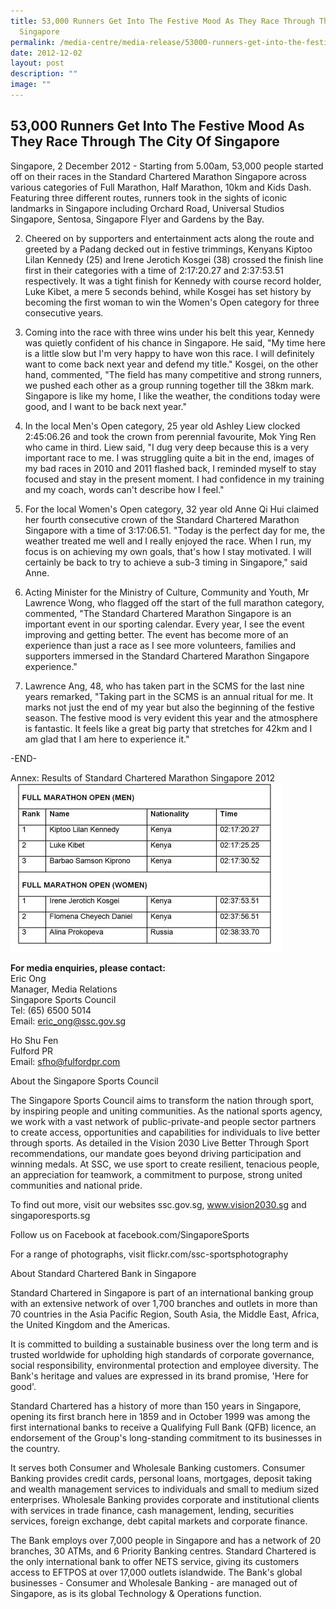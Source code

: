 ```yaml
---
title: 53,000 Runners Get Into The Festive Mood As They Race Through The City Of
  Singapore
permalink: /media-centre/media-release/53000-runners-get-into-the-festive-mood-as-they-race-through-the-city/
date: 2012-12-02
layout: post
description: ""
image: ""
---
```

## **53,000 Runners Get Into The Festive Mood As They Race Through The City Of Singapore**

Singapore, 2 December 2012 - Starting from 5.00am, 53,000 people started off on their races in the Standard Chartered Marathon Singapore across various categories of Full Marathon, Half Marathon, 10km and Kids Dash. Featuring three different routes, runners took in the sights of iconic landmarks in Singapore including Orchard Road, Universal Studios Singapore, Sentosa, Singapore Flyer and Gardens by the Bay.

2. Cheered on by supporters and entertainment acts along the route and greeted by a Padang decked out in festive trimmings, Kenyans Kiptoo Lilan Kennedy (25) and Irene Jerotich Kosgei (38) crossed the finish line first in their categories with a time of 2:17:20.27 and 2:37:53.51 respectively. It was a tight finish for Kennedy with course record holder, Luke Kibet, a mere 5 seconds behind, while Kosgei has set history by becoming the first woman to win the Women's Open category for three consecutive years.

3.  Coming into the race with three wins under his belt this year, Kennedy was quietly confident of his chance in Singapore. He said, "My time here is a little slow but I'm very happy to have won this race. I will definitely want to come back next year and defend my title." Kosgei, on the other hand, commented, "The field has many competitive and strong runners, we pushed each other as a group running together till the 38km mark. Singapore is like my home, I like the weather, the conditions today were good, and I want to be back next year."

4. In the local Men's Open category, 25 year old Ashley Liew clocked 2:45:06.26 and took the crown from perennial favourite, Mok Ying Ren who came in third. Liew said, "I dug very deep because this is a very important race to me. I was struggling quite a bit in the end, images of my bad races in 2010 and 2011 flashed back, I reminded myself to stay focused and stay in the present moment. I had confidence in my training and my coach, words can't describe how I feel."

5. For the local Women's Open category, 32 year old Anne Qi Hui claimed her fourth consecutive crown of the Standard Chartered Marathon Singapore with a time of 3:17:06.51. "Today is the perfect day for me, the weather treated me well and I really enjoyed the race. When I run, my focus is on achieving my own goals, that's how I stay motivated. I will certainly be back to try to achieve a sub-3 timing in Singapore," said Anne.

6. Acting Minister for the Ministry of Culture, Community and Youth, Mr Lawrence Wong, who flagged off the start of the full marathon category, commented, "The Standard Chartered Marathon Singapore is an important event in our sporting calendar. Every year, I see the event improving and getting better. The event has become more of an experience than just a race as I see more volunteers, families and supporters immersed in the Standard Chartered Marathon Singapore experience."

7. Lawrence Ang, 48, who has taken part in the SCMS for the last nine years remarked, "Taking part in the SCMS is an annual ritual for me. It marks not just the end of my year but also the beginning of the festive season. The festive mood is very evident this year and the atmosphere is fantastic. It feels like a great big party that stretches for 42km and I am glad that I am here to experience it."

-END-

Annex: Results of Standard Chartered Marathon Singapore 2012
![](/images/Media%20Centre/Media%20Release/2012/Dec/53000RUNNERSGETINTOTHEFESTIVEMOODASTHEYRACETHROUGHTHECITYOFSINGAPOREMainPar0055Imagegif.gif)

**For media enquiries, please contact:**
<br>
Eric Ong
<br>Manager, Media Relations
<br>Singapore Sports Council
<br>Tel: (65) 6500 5014
<br>Email: [eric_ong@ssc.gov.sg](eric_ong@ssc.gov.sg)

Ho Shu Fen
<br>Fulford PR
<br>Email: [sfho@fulfordpr.com](sfho@fulfordpr.com)


About the Singapore Sports Council

The Singapore Sports Council aims to transform the nation through sport, by inspiring people and uniting communities. As the national sports agency, we work with a vast network of public-private-and people sector partners to create access, opportunities and capabilities for individuals to live better through sports. As detailed in the Vision 2030 Live Better Through Sport recommendations, our mandate goes beyond driving participation and winning medals. At SSC, we use sport to create resilient, tenacious people, an appreciation for teamwork, a commitment to purpose, strong united communities and national pride.

To find out more, visit our websites ssc.gov.sg, www.vision2030.sg and singaporesports.sg

Follow us on Facebook at facebook.com/SingaporeSports

For a range of photographs, visit flickr.com/ssc-sportsphotography

About Standard Chartered Bank in Singapore

Standard Chartered in Singapore is part of an international banking group with an extensive network of over 1,700 branches and outlets in more than 70 countries in the Asia Pacific Region, South Asia, the Middle East, Africa, the United Kingdom and the Americas.

It is committed to building a sustainable business over the long term and is trusted worldwide for upholding high standards of corporate governance, social responsibility, environmental protection and employee diversity. The Bank's heritage and values are expressed in its brand promise, 'Here for good'.

Standard Chartered has a history of more than 150 years in Singapore, opening its first branch here in 1859 and in October 1999 was among the first international banks to receive a Qualifying Full Bank (QFB) licence, an endorsement of the Group's long-standing commitment to its businesses in the country.

It serves both Consumer and Wholesale Banking customers. Consumer Banking provides credit cards, personal loans, mortgages, deposit taking and wealth management services to individuals and small to medium sized enterprises. Wholesale Banking provides corporate and institutional clients with services in trade finance, cash management, lending, securities services, foreign exchange, debt capital markets and corporate finance.

The Bank employs over 7,000 people in Singapore and has a network of 20 branches, 30 ATMs, and 6 Priority Banking centres. Standard Chartered is the only international bank to offer NETS service, giving its customers access to EFTPOS at over 17,000 outlets islandwide. The Bank's global businesses - Consumer and Wholesale Banking - are managed out of Singapore, as is its global Technology & Operations function.
